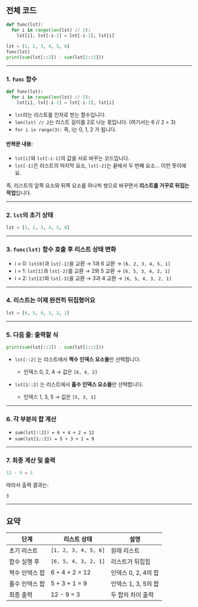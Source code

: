 ## 전체 코드

```python
def func(lst):
  for i in range(len(lst) // 2):
    lst[i], lst[-i-1] = lst[-i-1], lst[i]
 
lst = [1, 2, 3, 4, 5, 6] 
func(lst)
print(sum(lst[::2]) - sum(lst[1::2]))
```

---

### 1. `func` 함수

```python
def func(lst):
  for i in range(len(lst) // 2):
    lst[i], lst[-i-1] = lst[-i-1], lst[i]
```

* `lst`라는 리스트를 인자로 받는 함수입니다.
* `len(lst) // 2`는 리스트 길이를 2로 나눈 몫입니다. (여기서는 6 // 2 = 3)
* `for i in range(3):` 즉, i는 0, 1, 2 가 됩니다.

#### 반복문 내용:

* `lst[i]`와 `lst[-i-1]`의 값을 서로 바꾸는 코드입니다.
* `lst[-1]`은 리스트의 마지막 요소, `lst[-2]`는 끝에서 두 번째 요소... 이런 뜻이에요.

즉, 리스트의 앞쪽 요소와 뒤쪽 요소를 하나씩 쌍으로 바꾸면서 **리스트를 거꾸로 뒤집는 작업**입니다.

---

### 2. `lst`의 초기 상태

```python
lst = [1, 2, 3, 4, 5, 6]
```

---

### 3. `func(lst)` 함수 호출 후 리스트 상태 변화

* i = 0: `lst[0]`과 `lst[-1]`을 교환 → 1과 6 교환 → `[6, 2, 3, 4, 5, 1]`
* i = 1: `lst[1]`과 `lst[-2]`를 교환 → 2와 5 교환 → `[6, 5, 3, 4, 2, 1]`
* i = 2: `lst[2]`와 `lst[-3]`을 교환 → 3과 4 교환 → `[6, 5, 4, 3, 2, 1]`

---

### 4. 리스트는 이제 완전히 뒤집혔어요

```python
lst = [6, 5, 4, 3, 2, 1]
```

---

### 5. 다음 줄: 출력할 식

```python
print(sum(lst[::2]) - sum(lst[1::2]))
```

* `lst[::2]` 는 리스트에서 **짝수 인덱스 요소들**만 선택합니다.

  * 인덱스 0, 2, 4 → 값은 `[6, 4, 2]`
* `lst[1::2]` 는 리스트에서 **홀수 인덱스 요소들**만 선택합니다.

  * 인덱스 1, 3, 5 → 값은 `[5, 3, 1]`

---

### 6. 각 부분의 합 계산

* `sum(lst[::2]) = 6 + 4 + 2 = 12`
* `sum(lst[1::2]) = 5 + 3 + 1 = 9`

---

### 7. 최종 계산 및 출력

```python
12 - 9 = 3
```

따라서 출력 결과는:

```
3
```

---

## 요약

| 단계       | 리스트 상태               | 설명             |
| -------- | -------------------- | -------------- |
| 초기 리스트   | `[1, 2, 3, 4, 5, 6]` | 원래 리스트         |
| 함수 실행 후  | `[6, 5, 4, 3, 2, 1]` | 리스트가 뒤집힘       |
| 짝수 인덱스 합 | 6 + 4 + 2 = 12       | 인덱스 0, 2, 4의 합 |
| 홀수 인덱스 합 | 5 + 3 + 1 = 9        | 인덱스 1, 3, 5의 합 |
| 최종 출력    | 12 - 9 = 3           | 두 합의 차이 출력     |
